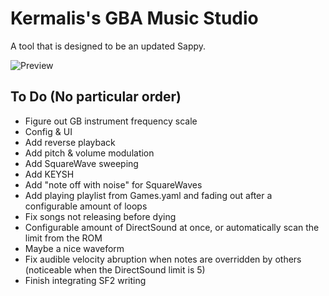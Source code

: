 # Kermalis's GBA Music Studio

A tool that is designed to be an updated Sappy.

![Preview](https://i.imgur.com/fsfxud4.gif)

## To Do (No particular order)

* Figure out GB instrument frequency scale
* Config & UI
* Add reverse playback
* Add pitch & volume modulation
* Add SquareWave sweeping
* Add KEYSH
* Add "note off with noise" for SquareWaves
* Add playing playlist from Games.yaml and fading out after a configurable amount of loops
* Fix songs not releasing before dying
* Configurable amount of DirectSound at once, or automatically scan the limit from the ROM
* Maybe a nice waveform
* Fix audible velocity abruption when notes are overridden by others (noticeable when the DirectSound limit is 5)
* Finish integrating SF2 writing